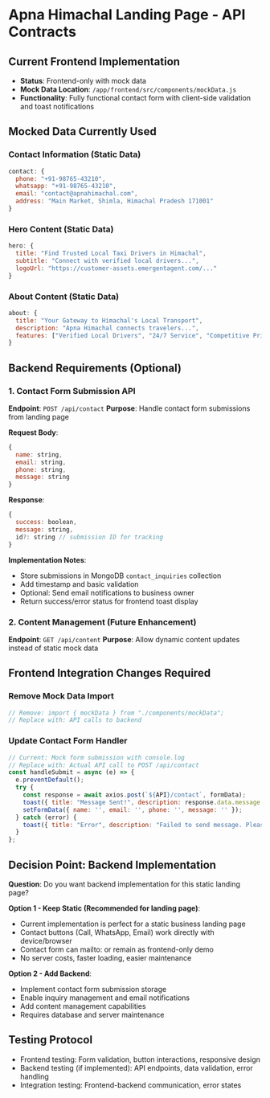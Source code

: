 # Apna Himachal Landing Page - API Contracts

## Current Frontend Implementation
- **Status**: Frontend-only with mock data
- **Mock Data Location**: `/app/frontend/src/components/mockData.js`
- **Functionality**: Fully functional contact form with client-side validation and toast notifications

## Mocked Data Currently Used

### Contact Information (Static Data)
```javascript
contact: {
  phone: "+91-98765-43210",
  whatsapp: "+91-98765-43210", 
  email: "contact@apnahimachal.com",
  address: "Main Market, Shimla, Himachal Pradesh 171001"
}
```

### Hero Content (Static Data)
```javascript
hero: {
  title: "Find Trusted Local Taxi Drivers in Himachal",
  subtitle: "Connect with verified local drivers...",
  logoUrl: "https://customer-assets.emergentagent.com/..."
}
```

### About Content (Static Data)
```javascript
about: {
  title: "Your Gateway to Himachal's Local Transport",
  description: "Apna Himachal connects travelers...",
  features: ["Verified Local Drivers", "24/7 Service", "Competitive Pricing", "Mountain Route Specialists"]
}
```

## Backend Requirements (Optional)

### 1. Contact Form Submission API
**Endpoint**: `POST /api/contact`
**Purpose**: Handle contact form submissions from landing page

**Request Body**:
```javascript
{
  name: string,
  email: string, 
  phone: string,
  message: string
}
```

**Response**:
```javascript
{
  success: boolean,
  message: string,
  id?: string // submission ID for tracking
}
```

**Implementation Notes**:
- Store submissions in MongoDB `contact_inquiries` collection
- Add timestamp and basic validation
- Optional: Send email notifications to business owner
- Return success/error status for frontend toast display

### 2. Content Management (Future Enhancement)
**Endpoint**: `GET /api/content`
**Purpose**: Allow dynamic content updates instead of static mock data

## Frontend Integration Changes Required

### Remove Mock Data Import
```javascript
// Remove: import { mockData } from "./components/mockData";
// Replace with: API calls to backend
```

### Update Contact Form Handler
```javascript
// Current: Mock form submission with console.log
// Replace with: Actual API call to POST /api/contact
const handleSubmit = async (e) => {
  e.preventDefault();
  try {
    const response = await axios.post(`${API}/contact`, formData);
    toast({ title: "Message Sent!", description: response.data.message });
    setFormData({ name: '', email: '', phone: '', message: '' });
  } catch (error) {
    toast({ title: "Error", description: "Failed to send message. Please try again." });
  }
};
```

## Decision Point: Backend Implementation

**Question**: Do you want backend implementation for this static landing page?

**Option 1 - Keep Static (Recommended for landing page)**:
- Current implementation is perfect for a static business landing page
- Contact buttons (Call, WhatsApp, Email) work directly with device/browser
- Contact form can mailto: or remain as frontend-only demo
- No server costs, faster loading, easier maintenance

**Option 2 - Add Backend**:
- Implement contact form submission storage
- Enable inquiry management and email notifications
- Add content management capabilities
- Requires database and server maintenance

## Testing Protocol
- Frontend testing: Form validation, button interactions, responsive design
- Backend testing (if implemented): API endpoints, data validation, error handling
- Integration testing: Frontend-backend communication, error states